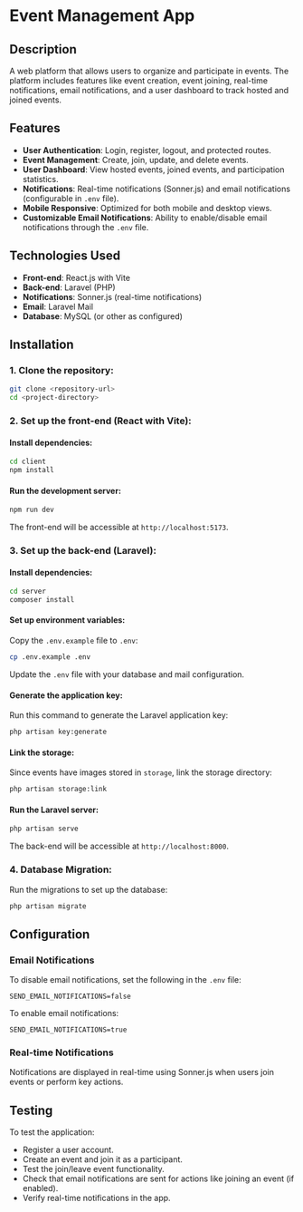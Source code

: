 # Event Management App

## Description

A web platform that allows users to organize and participate in events. The platform includes features like event creation, event joining, real-time notifications, email notifications, and a user dashboard to track hosted and joined events.

## Features

- **User Authentication**: Login, register, logout, and protected routes.
- **Event Management**: Create, join, update, and delete events.
- **User Dashboard**: View hosted events, joined events, and participation statistics.
- **Notifications**: Real-time notifications (Sonner.js) and email notifications (configurable in `.env` file).
- **Mobile Responsive**: Optimized for both mobile and desktop views.
- **Customizable Email Notifications**: Ability to enable/disable email notifications through the `.env` file.

## Technologies Used

- **Front-end**: React.js with Vite
- **Back-end**: Laravel (PHP)
- **Notifications**: Sonner.js (real-time notifications)
- **Email**: Laravel Mail
- **Database**: MySQL (or other as configured)

## Installation

### 1. Clone the repository:

```bash
git clone <repository-url>
cd <project-directory>
```

### 2. Set up the front-end (React with Vite):

#### Install dependencies:

```bash
cd client
npm install
```

#### Run the development server:

```bash
npm run dev
```

The front-end will be accessible at `http://localhost:5173`.

### 3. Set up the back-end (Laravel):

#### Install dependencies:

```bash
cd server
composer install
```

#### Set up environment variables:

Copy the `.env.example` file to `.env`:

```bash
cp .env.example .env
```

Update the `.env` file with your database and mail configuration.

#### Generate the application key:

Run this command to generate the Laravel application key:

```bash
php artisan key:generate
```

#### Link the storage:

Since events have images stored in `storage`, link the storage directory:

```bash
php artisan storage:link
```

#### Run the Laravel server:

```bash
php artisan serve
```

The back-end will be accessible at `http://localhost:8000`.

### 4. Database Migration:

Run the migrations to set up the database:

```bash
php artisan migrate
```

## Configuration

### Email Notifications

To disable email notifications, set the following in the `.env` file:

```env
SEND_EMAIL_NOTIFICATIONS=false
```

To enable email notifications:

```env
SEND_EMAIL_NOTIFICATIONS=true
```

### Real-time Notifications

Notifications are displayed in real-time using Sonner.js when users join events or perform key actions.

## Testing

To test the application:

- Register a user account.
- Create an event and join it as a participant.
- Test the join/leave event functionality.
- Check that email notifications are sent for actions like joining an event (if enabled).
- Verify real-time notifications in the app.
